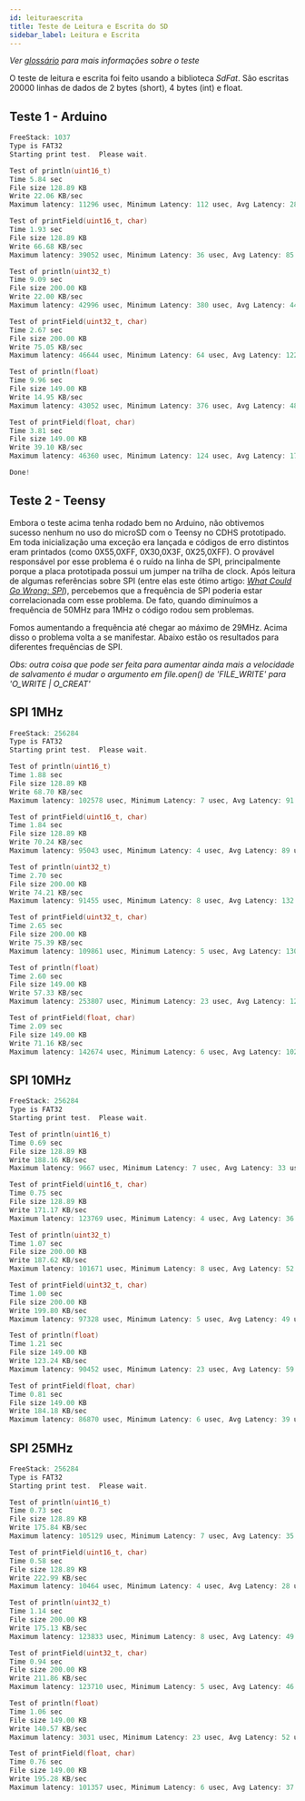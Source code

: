 ```yaml
---
id: leituraescrita
title: Teste de Leitura e Escrita do SD
sidebar_label: Leitura e Escrita
---
```


*Ver [glossário](/avionicsdocumentation/docs/glossario/testes/leituraescrita) para mais informações sobre o teste*

O teste de leitura e escrita foi feito usando a biblioteca *SdFat*. São escritas 20000 linhas de dados de 2 bytes (short), 4 bytes (int) e float. 

## Teste 1 - Arduino
```cpp
FreeStack: 1037
Type is FAT32
Starting print test.  Please wait.

Test of println(uint16_t)
Time 5.84 sec
File size 128.89 KB
Write 22.06 KB/sec
Maximum latency: 11296 usec, Minimum Latency: 112 usec, Avg Latency: 281 usec

Test of printField(uint16_t, char)
Time 1.93 sec
File size 128.89 KB
Write 66.68 KB/sec
Maximum latency: 39052 usec, Minimum Latency: 36 usec, Avg Latency: 85 usec

Test of println(uint32_t)
Time 9.09 sec
File size 200.00 KB
Write 22.00 KB/sec
Maximum latency: 42996 usec, Minimum Latency: 380 usec, Avg Latency: 443 usec

Test of printField(uint32_t, char)
Time 2.67 sec
File size 200.00 KB
Write 75.05 KB/sec
Maximum latency: 46644 usec, Minimum Latency: 64 usec, Avg Latency: 122 usec

Test of println(float)
Time 9.96 sec
File size 149.00 KB
Write 14.95 KB/sec
Maximum latency: 43052 usec, Minimum Latency: 376 usec, Avg Latency: 487 usec

Test of printField(float, char)
Time 3.81 sec
File size 149.00 KB
Write 39.10 KB/sec
Maximum latency: 46360 usec, Minimum Latency: 124 usec, Avg Latency: 179 usec

Done!
```

## Teste 2 - Teensy
Embora o teste acima tenha rodado bem no Arduino, não obtivemos sucesso nenhum no uso do microSD com o Teensy no CDHS prototipado. Em toda inicialização uma exceção era lançada e códigos de erro distintos eram printados (como 0X55,0XFF, 0X30,0X3F, 0X25,0XFF). O provável responsável por esse problema é o ruído na linha de SPI, principalmente porque a placa prototipada possui um jumper na trilha de clock. Após leitura de algumas referências sobre SPI (entre elas este ótimo artigo: *[What Could Go Wrong: SPI](https://hackaday.com/2016/07/01/what-could-go-wrong-spi/)*), percebemos que a frequência de SPI poderia estar correlacionada com esse problema. De fato, quando diminuímos a frequência de 50MHz para 1MHz o código rodou sem problemas. 

Fomos aumentando a frequência até chegar ao máximo de 29MHz. Acima disso o problema volta a se manifestar. Abaixo estão os resultados para diferentes frequências de SPI.

*Obs: outra coisa que pode ser feita para aumentar ainda mais a velocidade de salvamento é mudar o argumento em file.open() de 'FILE_WRITE' para 'O_WRITE | O_CREAT'*

## SPI 1MHz
```cpp
FreeStack: 256284
Type is FAT32
Starting print test.  Please wait.

Test of println(uint16_t)
Time 1.88 sec
File size 128.89 KB
Write 68.70 KB/sec
Maximum latency: 102578 usec, Minimum Latency: 7 usec, Avg Latency: 91 usec

Test of printField(uint16_t, char)
Time 1.84 sec
File size 128.89 KB
Write 70.24 KB/sec
Maximum latency: 95043 usec, Minimum Latency: 4 usec, Avg Latency: 89 usec

Test of println(uint32_t)
Time 2.70 sec
File size 200.00 KB
Write 74.21 KB/sec
Maximum latency: 91455 usec, Minimum Latency: 8 usec, Avg Latency: 132 usec

Test of printField(uint32_t, char)
Time 2.65 sec
File size 200.00 KB
Write 75.39 KB/sec
Maximum latency: 109861 usec, Minimum Latency: 5 usec, Avg Latency: 130 usec

Test of println(float)
Time 2.60 sec
File size 149.00 KB
Write 57.33 KB/sec
Maximum latency: 253807 usec, Minimum Latency: 23 usec, Avg Latency: 127 usec

Test of printField(float, char)
Time 2.09 sec
File size 149.00 KB
Write 71.16 KB/sec
Maximum latency: 142674 usec, Minimum Latency: 6 usec, Avg Latency: 102 usec
```

## SPI 10MHz
```cpp
FreeStack: 256284
Type is FAT32
Starting print test.  Please wait.

Test of println(uint16_t)
Time 0.69 sec
File size 128.89 KB
Write 188.16 KB/sec
Maximum latency: 9667 usec, Minimum Latency: 7 usec, Avg Latency: 33 usec

Test of printField(uint16_t, char)
Time 0.75 sec
File size 128.89 KB
Write 171.17 KB/sec
Maximum latency: 123769 usec, Minimum Latency: 4 usec, Avg Latency: 36 usec

Test of println(uint32_t)
Time 1.07 sec
File size 200.00 KB
Write 187.62 KB/sec
Maximum latency: 101671 usec, Minimum Latency: 8 usec, Avg Latency: 52 usec

Test of printField(uint32_t, char)
Time 1.00 sec
File size 200.00 KB
Write 199.80 KB/sec
Maximum latency: 97328 usec, Minimum Latency: 5 usec, Avg Latency: 49 usec

Test of println(float)
Time 1.21 sec
File size 149.00 KB
Write 123.24 KB/sec
Maximum latency: 90452 usec, Minimum Latency: 23 usec, Avg Latency: 59 usec

Test of printField(float, char)
Time 0.81 sec
File size 149.00 KB
Write 184.18 KB/sec
Maximum latency: 86870 usec, Minimum Latency: 6 usec, Avg Latency: 39 usec
```

## SPI 25MHz
```cpp
FreeStack: 256284
Type is FAT32
Starting print test.  Please wait.

Test of println(uint16_t)
Time 0.73 sec
File size 128.89 KB
Write 175.84 KB/sec
Maximum latency: 105129 usec, Minimum Latency: 7 usec, Avg Latency: 35 usec

Test of printField(uint16_t, char)
Time 0.58 sec
File size 128.89 KB
Write 222.99 KB/sec
Maximum latency: 10464 usec, Minimum Latency: 4 usec, Avg Latency: 28 usec

Test of println(uint32_t)
Time 1.14 sec
File size 200.00 KB
Write 175.13 KB/sec
Maximum latency: 123833 usec, Minimum Latency: 8 usec, Avg Latency: 49 usec

Test of printField(uint32_t, char)
Time 0.94 sec
File size 200.00 KB
Write 211.86 KB/sec
Maximum latency: 123710 usec, Minimum Latency: 5 usec, Avg Latency: 46 usec

Test of println(float)
Time 1.06 sec
File size 149.00 KB
Write 140.57 KB/sec
Maximum latency: 3031 usec, Minimum Latency: 23 usec, Avg Latency: 52 usec

Test of printField(float, char)
Time 0.76 sec
File size 149.00 KB
Write 195.28 KB/sec
Maximum latency: 101357 usec, Minimum Latency: 6 usec, Avg Latency: 37 usec
```

